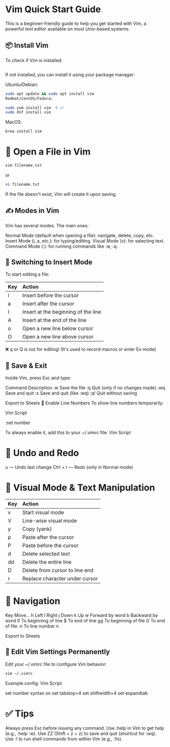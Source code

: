 # Vim Quick Start Guide

This is a beginner-friendly guide to help you get started with Vim, a powerful text editor available on most Unix-based systems.

## 📦 Install Vim

To check if Vim is installed:

```bash
```
If not installed, you can install it using your package manager:

Ubuntu/Debian:

```bash
sudo apt update && sudo apt install vim
RedHat/CentOS/Fedora:
```
```bash
sudo yum install vim  # or
sudo dnf install vim
```

MacOS:

```bash
brew install vim
```
# 📂 Open a File in Vim

```bash
vim filename.txt
```

or
```bash
vi filename.txt
```

If the file doesn't exist, Vim will create it upon saving.

##  ✍️ Modes in Vim
Vim has several modes. The main ones:

Normal Mode (default when opening a file): navigate, delete, copy, etc.
Insert Mode (i, a, etc.): for typing/editing.
Visual Mode (v): for selecting text.
Command Mode (:): for running commands like :w, :q.

## 🔄 Switching to Insert Mode
To start editing a file:

| Key | Action                        |
| :-- | :---------------------------- |
| i | Insert before the cursor      |
| a | Insert after the cursor       |
| I | Insert at the beginning of the line |
| A | Insert at the end of the line    |
| o | Open a new line below cursor  |
| O | Open a new line above cursor  |

❌ q or Q is not for editing! (It's used to record macros or enter Ex mode)

## 💾 Save & Exit
Inside Vim, press Esc and type:

Command	Description
:w	Save the file
:q	Quit (only if no changes made)
:wq	Save and quit
:x	Save and quit (like :wq)
:q!	Quit without saving

Export to Sheets
🔢 Enable Line Numbers
To show line numbers temporarily:

Vim Script

:set number

To always enable it, add this to your ~/.vimrc file:
Vim Script


#  🔁 Undo and Redo
u — Undo last change
Ctrl + r — Redo (only in Normal mode)


# 📜 Visual Mode & Text Manipulation
| Key | Action                     |
| :-- | :------------------------- |
| v | Start visual mode          |
| V | Line-wise visual mode      |
| y | Copy (yank)                |
| p | Paste after the cursor     |
| P | Paste before the cursor    |
| d | Delete selected text       |
| dd| Delete the entire line     |
| D | Delete from cursor to line end |
| r | Replace character under cursor |

# 🧭 Navigation
Key	Move...
h	Left
l	Right
j	Down
k	Up
w	Forward by word
b	Backward by word
0	To beginning of line
$	To end of line
gg	To beginning of file
G	To end of file
:n	To line number n

Export to Sheets
## 📁 Edit Vim Settings Permanently
Edit your ~/.vimrc file to configure Vim behavior:

```bash
vim ~/.vimrc
```

Example config:
Vim Script

set number
syntax on
set tabstop=4
set shiftwidth=4
set expandtab

# ✅ Tips
Always press Esc before issuing any command.
Use :help in Vim to get help (e.g., :help :w).
Use ZZ (Shift + z + z) to save and quit (shortcut for :wq).
Use :! to run shell commands from within Vim (e.g., :!ls).
